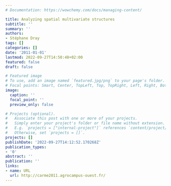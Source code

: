 ```yaml
---
# Documentation: https://wowchemy.com/docs/managing-content/

title: Analyzing spatial multivariate structures
subtitle: ''
summary: ''
authors:
- Stéphane Dray
tags: []
categories: []
date: '2011-01-01'
lastmod: 2022-09-27T14:50:48+02:00
featured: false
draft: false

# Featured image
# To use, add an image named `featured.jpg/png` to your page's folder.
# Focal points: Smart, Center, TopLeft, Top, TopRight, Left, Right, BottomLeft, Bottom, BottomRight.
image:
  caption: ''
  focal_point: ''
  preview_only: false

# Projects (optional).
#   Associate this post with one or more of your projects.
#   Simply enter your project's folder or file name without extension.
#   E.g. `projects = ["internal-project"]` references `content/project/deep-learning/index.md`.
#   Otherwise, set `projects = []`.
projects: []
publishDate: '2022-09-27T14:12:52.170268Z'
publication_types:
- '0'
abstract: ''
publication: ''
links:
- name: URL
  url: http://carme2011.agrocampus-ouest.fr/
---
```

